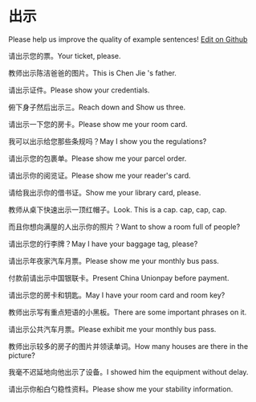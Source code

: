 # 出示

Please help us improve the quality of example sentences! [Edit on Github](https://github.com/jiyushe/jiyu-example-sentence-source/blob/main/chinese/chushi_4.md)

<p><span class="chinese">请出示您的票。</span><span class="english">Your ticket, please.</span></p>

<p><span class="chinese">教师出示陈洁爸爸的图片。</span><span class="english">This is Chen Jie 's father.</span></p>

<p><span class="chinese">请出示证件。</span><span class="english">Please show your credentials.</span></p>

<p><span class="chinese">俯下身子然后出示三。</span><span class="english">Reach down and Show us three.</span></p>

<p><span class="chinese">请出示一下您的房卡。</span><span class="english">Please show me your room card.</span></p>

<p><span class="chinese">我可以出示给您那些条规吗？</span><span class="english">May I show you the regulations?</span></p>

<p><span class="chinese">请出示您的包裹单。</span><span class="english">Please show me your parcel order.</span></p>

<p><span class="chinese">请出示你的阅览证。</span><span class="english">Please show me your reader's card.</span></p>

<p><span class="chinese">请给我出示你的借书证。</span><span class="english">Show me your library card, please.</span></p>

<p><span class="chinese">教师从桌下快速出示一顶红帽子。</span><span class="english">Look. This is a cap. cap, cap, cap.</span></p>

<p><span class="chinese">而且你想向满屋的人出示你的照片？</span><span class="english">Want to show a room full of people?</span></p>

<p><span class="chinese">请出示您的行李牌？</span><span class="english">May I have your baggage tag, please?</span></p>

<p><span class="chinese">请出示年夜家汽车月票。</span><span class="english">Please show me your monthly bus pass.</span></p>

<p><span class="chinese">付款前请出示中国银联卡。</span><span class="english">Present China Unionpay before payment.</span></p>

<p><span class="chinese">请出示您的房卡和钥匙。</span><span class="english">May I have your room card and room key?</span></p>

<p><span class="chinese">教师出示写有重点短语的小黑板。</span><span class="english">There are some important phrases on it.</span></p>

<p><span class="chinese">请出示公共汽车月票。</span><span class="english">Please exhibit me your monthly bus pass.</span></p>

<p><span class="chinese">教师出示较多的房子的图片并领读单词。</span><span class="english">How many houses are there in the picture?</span></p>

<p><span class="chinese">我毫不迟延地向他出示了设备。</span><span class="english">I showed him the equipment without delay.</span></p>

<p><span class="chinese">请出示你船白勺稳性资料。</span><span class="english">Please show me your stability information.</span></p>

